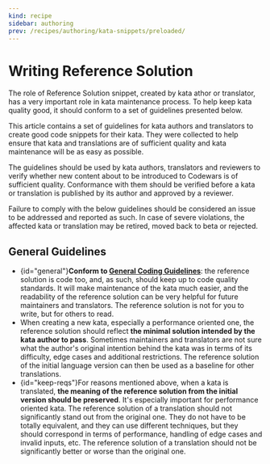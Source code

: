 ```yaml
---
kind: recipe
sidebar: authoring
prev: /recipes/authoring/kata-snippets/preloaded/
---
```


# Writing Reference Solution

The role of Reference Solution snippet, created by kata athor or translator, has a very important role in kata maintenance process. To help keep kata quality good, it should conform to a set of guidelines presented below. 

This article contains a set of guidelines for kata authors and translators to create good code snippets for their kata. They were collected to help ensure that kata and translations are of sufficient quality and kata maintenance will be as easy as possible.

The guidelines should be used by kata authors, translators and reviewers to verify whether new content about to be introduced to Codewars is of sufficient quality. Conformance with them should be verified before a kata or translation is published by its author and approved by a reviewer.

Failure to comply with the below guidelines should be considered an issue to be addressed and reported as such. In case of severe violations, the affected kata or translation may be retired, moved back to beta or rejected.

## General Guidelines

- {id="general"}**Conform to [General Coding Guidelines](/recipes/authoring/kata-snippets/coding-general/)**: the reference solution is code too, and, as such, should keep up to code quality standards. It will make maintenance of the kata much easier, and the readability of the reference solution can be very helpful for future maintainers and translators. The reference solution is not for you to write, but for others to read.
- When creating a new kata, especially a performance oriented one, the reference solution should reflect **the minimal solution intended by the kata author to pass**. Sometimes maintainers and translators are not sure what the author's original intention behind the kata was in terms of its difficulty, edge cases and additional restrictions. The reference solution of the initial language version can then be used as a baseline for other translations.
- {id="keep-reqs"}For reasons mentioned above, when a kata is translated, **the meaning of the reference solution from the initial version should be preserved**. It's especially important for performance oriented kata. The reference solution of a translation should not significantly stand out from the original one. They do not have to be totally equivalent, and they can use different techniques, but they should correspond in terms of performance, handling of edge cases and invalid inputs, etc. The reference solution of a translation should not be significantly better or worse than the original one.
